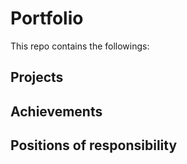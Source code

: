 # Portfolio
This repo contains the followings:
## Projects
## Achievements
## Positions of responsibility
